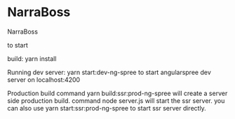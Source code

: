 # NarraBoss
NarraBoss


to start

build:
yarn install

Running dev server: 
yarn start:dev-ng-spree to start angularspree dev server on localhost:4200


Production build
  command yarn build:ssr:prod-ng-spree will create a server side production build.
  command node server.js will start the ssr server.
  you can also use yarn start:ssr:prod-ng-spree to start ssr server directly.
